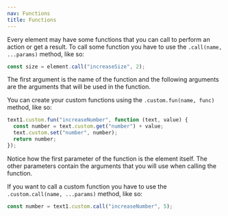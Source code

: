 ```yaml
---
nav: Functions
title: Functions
---
```


Every element may have some functions that you can call to perform an action or get a result. To call some function you have to use the `.call(name, ...params)` method, like so:

```javascript
const size = element.call("increaseSize", 2);
```

The first argument is the name of the function and the following arguments are the arguments that will be used in the function.

You can create your custom functions using the `.custom.fun(name, func)` method, like so:

```javascript
text1.custom.fun("increaseNumber", function (text, value) {
  const number = text.custom.get("number") + value;
  text.custom.set("number", number);
  return number;
});
```

Notice how the first parameter of the function is the element itself. The other parameters contain the arguments that you will use when calling the function.

If you want to call a custom function you have to use the `.custom.call(name, ...params)` method, like so:

```javascript
const number = text1.custom.call("increaseNumber", 5);
```
